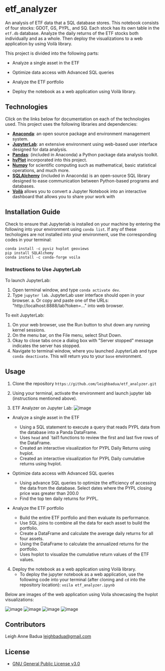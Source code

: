 # etf_analyzer
An analysis of ETF data that a SQL database stores. This notebook consists of four stocks: GDOT, GS, PYPL, and SQ. Each stock has its own table in the `etf.db` database. Analyze the daily returns of the ETF stocks both individually and as a whole. Then deploy the visualizations to a web application by using Voilà library. 

This project is  divided into the following parts:

* Analyze a single asset in the ETF

* Optimize data access with Advanced SQL queries

* Analyze the ETF portfolio

* Deploy the notebook as a web application using Voilà library.


## Technologies

Click on the links below for documentation on each of the technologies used. This project uses the following libraries and dependencies:
+ [**Anaconda**](https://docs.anaconda.com/): an open source package and environment management system.
+ [**JupyterLab**](https://jupyterlab.readthedocs.io/en/stable/): an extensive environment using web-based user interface designed for data analysis. 
+ [**Pandas**](https://pandas.pydata.org/docs/getting_started/index.html): (included in Anaconda) a Python package data analysis toolkit.
+ [**hvPlot**](https://hvplot.holoviz.org/) incorporated into this project. 
+ [**Numpy**](https://numpy.org/doc/stable/) for scientific computing such as mathematical, basic statistical operations, and much more. 
+ [**SQLAlchemy**](https://docs.sqlalchemy.org/en/14/) (included in Anaconda) is an open-source SQL library designed to ease communication between Python-based programs and databases. 
+ [**Voilà**](https://voila.readthedocs.io/en/stable/) allows you to convert a Jupyter Notebook into an interactive dashboard that allows you to share your work with 


## Installation Guide
Check to ensure that Jupyterlab is installed on your machine by entering the following into your environment using `conda list`. If any of these techologies are not installed into your environment, use the corresponding codes in your terminal: 

```
conda install -c pyviz hvplot geoviews
pip install SQLAlchemy
conda install -c conda-forge voila
```

### Instructions to Use JupyterLab

To launch JupyterLab:
  1. Open terminal window, and type `conda activate dev`.
  2. Type `jupyter lab`. JupyterLab user interface should open in your browser. 
      a. Or copy and paste one of the URLs: "http://localhost:8888/lab?token=..." into web browser. 

To exit JupyterLab:
  1. On your web browser, use the Run button to shut down any running kernel sessions.
  2. On the menu bar, on the File menu, select Shut Down. 
  3. Okay to close tabs once a dialog box with "Server stopped" message indicates the server has stopped. 
  4. Navigate to terminal window, where you launched JupyterLab and type `conda deactivate`. This will return you to your `base` environment. 

## Usage

1. Clone the repository `https://github.com/leighbadua/etf_analyzer.git`
2. Using your terminal, activate the environment and launch jupyter lab (instructions mentioned above).

3. ETF Analyzer on Jupyter Lab:
![image](https://user-images.githubusercontent.com/96001018/154873135-bdebb7ba-9304-4d3d-8705-24351f0c18ee.png)

* Analyze a single asset in the ETF
  * Using a SQL statement to execute a query that reads PYPL data from the database into a Panda DataFrame.
  * Uses `head` and `tail1 functions to review the first and last five rows of the DataFrame. 
  * Created an interactive visualization for PYPL Daily Returns using hvplot. 
  * Created an interactive visualization for PYPL Daily cumulative returns using hvplot.

* Optimize data access with Advanced SQL queries
  * Using advance SQL queries to optimize the efficiency of accessing the data from the database. Select dates where the PYPL closing price was greater than 200.0
  * Find the top ten daily returns for PYPL. 

* Analyze the ETF portfolio
  * Build the entire ETF portfolio and then evaluate its performance. 
  * Use SQL joins to combine all the data for each asset to build the portfolio. 
  * Create a DataFrame and calculate the average daily returns for all four assets. 
  * Using the DataFrame to calculate the annualized returns for the portfolio. 
  * Uses hvplot to visualize the cumulative return values of the ETF values.

4. Deploy the notebook as a web application using Voilà library.
    * To deploy the jupyter notebook as a web application, use the following code into your terminal (after cloning and `cd` into the repository location):
  `voila etf_analyzer.ipynb`
  
 Below are images of the web application using Voila showcasing the hvplot visualizations:
 
![image](https://user-images.githubusercontent.com/96001018/154877305-ed2f12f1-74a2-44b7-abea-d41ca9d08a01.png)
![image](https://user-images.githubusercontent.com/96001018/154877363-485be7de-77ff-4f27-bd43-a705c22c8807.png)
![image](https://user-images.githubusercontent.com/96001018/154877452-5db093e3-67bb-4406-85ca-ae890fdccbe2.png)
![image](https://user-images.githubusercontent.com/96001018/154877509-ac5a7334-39b3-4dbb-b7a8-5265d1d20cc7.png)


 ## Contributors

Leigh Anne Badua leighbadua@gmail.com 



## License

+ [GNU General Public License v3.0](https://choosealicense.com/licenses/gpl-3.0/)
 

